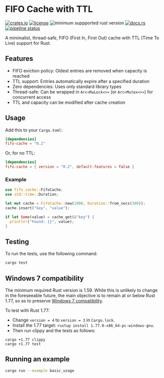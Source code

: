 # FIFO Cache with TTL

[![crates.io](https://img.shields.io/crates/v/fifo-cache.svg)](https://crates.io/crates/fifo-cache)
[![license](https://img.shields.io/crates/l/fifo-cache?logo=open%20source%20initiative&logoColor=%23fff)](https://framagit.org/dder/fifo-cache/blob/master/license.txt)
![minimum suppported rust version](https://img.shields.io/crates/msrv/fifo-cache?logo=rust)
[![docs.rs](https://img.shields.io/docsrs/fifo-cache?logo=docs.rs)](https://docs.rs/fifo-cache)
[![pipeline status](https://framagit.org/dder/fifo-cache/badges/master/pipeline.svg)](https://framagit.org/dder/fifo-cache/pipelines)

A minimalist, thread-safe, FIFO (First In, First Out) cache with TTL (Time To Live) support for Rust.

## Features

- FIFO eviction policy: Oldest entries are removed when capacity is reached
- TTL support: Entries automatically expire after a specified duration
- Zero dependencies: Uses only standard library types
- Thread-safe: Can be wrapped in `Arc<RwLock<>>` (or `Arc<Mutex<>>`) for concurrent access
- TTL and capacity can be modified after cache creation

## Usage

Add this to your `Cargo.toml`:

```toml
[dependencies]
fifo-cache = "0.2"
```

Or, for no TTL:

```toml
[dependencies]
fifo-cache = { version = "0.2", default-features = false }
```

### Example

```rust
use fifo_cache::FifoCache;
use std::time::Duration;

let mut cache = FifoCache::new(1000, Duration::from_secs(300));
cache.insert("key", "value");

if let Some(value) = cache.get(&"key") {
  println!("Found: {}", value);
}
```

## Testing

To run the tests, use the following command:
```bash
cargo test
```


## Windows 7 compatibility
The minimum required Rust version is 1.59. While this is unlikely to change in the foreseeable future,
the main objective is to remain at or below Rust 1.77, so as to preserve
[Windows 7 compatibility](https://blog.rust-lang.org/2024/02/26/Windows-7/).

To test with Rust 1.77:
- Change `version = 4` to `version = 3` in `Cargo.lock`.
- Install the 1.77 target: `rustup install 1.77.0-x86_64-pc-windows-gnu`.
- Then run clippy and the tests as follows:
```
cargo +1.77 clippy
cargo +1.77 test
```


## Running an example

```bash
cargo run --example basic_usage
```
